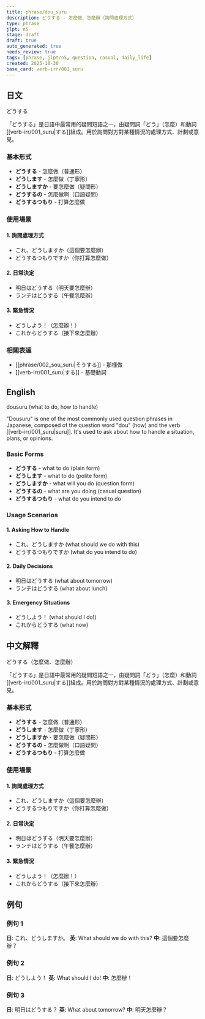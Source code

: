```yaml
---
title: phrase/dou_suru
description: どうする - 怎麼做、怎麼辦（詢問處理方式）
type: phrase
jlpt: n5
stage: draft
draft: true
auto_generated: true
needs_review: true
tags: [phrase, jlpt/n5, question, casual, daily_life]
created: 2025-10-30
base_card: verb-irr/001_suru
---
```


## 日文

どうする

「どうする」是日語中最常用的疑問短語之一，由疑問詞「どう」（怎麼）和動詞[[verb-irr/001_suru|する]]組成。用於詢問對方對某種情況的處理方式、計劃或意見。

### 基本形式

- **どうする** - 怎麼做（普通形）
- **どうします** - 怎麼做（丁寧形）
- **どうしますか** - 要怎麼做（疑問形）
- **どうするの** - 怎麼做啊（口語疑問）
- **どうするつもり** - 打算怎麼做

### 使用場景

#### 1. 詢問處理方式
- これ、どうしますか（這個要怎麼辦）
- どうするつもりですか（你打算怎麼做）

#### 2. 日常決定
- 明日はどうする（明天要怎麼辦）
- ランチはどうする（午餐怎麼辦）

#### 3. 緊急情況
- どうしよう！（怎麼辦！）
- これからどうする（接下來怎麼辦）

### 相關表達
- [[phrase/002_sou_suru|そうする]] - 那樣做
- [[verb-irr/001_suru|する]] - 基礎動詞

## English

dousuru (what to do, how to handle)

"Dousuru" is one of the most commonly used question phrases in Japanese, composed of the question word "dou" (how) and the verb [[verb-irr/001_suru|suru]]. It's used to ask about how to handle a situation, plans, or opinions.

### Basic Forms

- **どうする** - what to do (plain form)
- **どうします** - what to do (polite form)
- **どうしますか** - what will you do (question form)
- **どうするの** - what are you doing (casual question)
- **どうするつもり** - what do you intend to do

### Usage Scenarios

#### 1. Asking How to Handle
- これ、どうしますか (what should we do with this)
- どうするつもりですか (what do you intend to do)

#### 2. Daily Decisions
- 明日はどうする (what about tomorrow)
- ランチはどうする (what about lunch)

#### 3. Emergency Situations
- どうしよう！ (what should I do!)
- これからどうする (what now)

## 中文解釋

どうする（怎麼做、怎麼辦）

「どうする」是日語中最常用的疑問短語之一，由疑問詞「どう」（怎麼）和動詞[[verb-irr/001_suru|する]]組成。用於詢問對方對某種情況的處理方式、計劃或意見。

### 基本形式

- **どうする** - 怎麼做（普通形）
- **どうします** - 怎麼做（丁寧形）
- **どうしますか** - 要怎麼做（疑問形）
- **どうするの** - 怎麼做啊（口語疑問）
- **どうするつもり** - 打算怎麼做

### 使用場景

#### 1. 詢問處理方式
- これ、どうしますか（這個要怎麼辦）
- どうするつもりですか（你打算怎麼做）

#### 2. 日常決定
- 明日はどうする（明天要怎麼辦）
- ランチはどうする（午餐怎麼辦）

#### 3. 緊急情況
- どうしよう！（怎麼辦！）
- これからどうする（接下來怎麼辦）

## 例句

### 例句 1
**日**: これ、どうしますか。
**英**: What should we do with this?
**中**: 這個要怎麼辦？

### 例句 2
**日**: どうしよう！
**英**: What should I do!
**中**: 怎麼辦！

### 例句 3
**日**: 明日はどうする？
**英**: What about tomorrow?
**中**: 明天怎麼辦？
